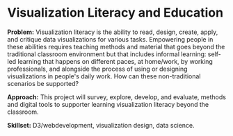 # Visualization Literacy and Education 

**Problem:** Visualization literacy is the ability to read, design, create, apply, and critique data visualizations for various tasks. Empowering people in these abilities requires teaching methods and material that goes beyond the traditional classroom environment but that includes informal learning: self-led learning that happens on different paces, at home/work, by working professionals, and alongside the process of using or designing visualizations in people's daily work. How can these non-traditional scenarios be supported? 

**Approach:** This project will survey, explore, develop, and evaluate, methods and digital tools to supporter learning visualization literacy beyond the classroom. 

**Skillset:** D3/webdevelopment, visualization design, data science. 
